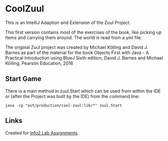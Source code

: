 # CoolZuul

This is an IntelliJ Adaption and Extension of the Zuul Project.

This first version contains most of the exercises of the book,
like picking up Items and carrying them around.
The world is read from a yml file.

The original Zuul project was created by Michael Kölling and David J. Barnes
as  part of the material for the book
Objects First with Java - A Practical Introduction using BlueJ
Sixth edition, David J. Barnes and Michael Kölling, Pearson Education, 2016

## Start Game

There is a main method in zuul.Start which can be used from within the IDE
or (after the Project was built by the IDE) from the command line:


    java -cp "out/production/cool-zuul:lib/*" zuul.Start

## Links

Created for [Info2 Lab Assignments](https://home.htw-berlin.de/~kleinen/classes/ws2021/info2/labs/).